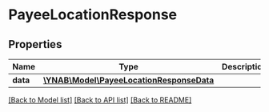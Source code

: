 # PayeeLocationResponse

## Properties
Name | Type | Description | Notes
------------ | ------------- | ------------- | -------------
**data** | [**\YNAB\Model\PayeeLocationResponseData**](PayeeLocationResponseData.md) |  | 

[[Back to Model list]](../../README.md#documentation-for-models) [[Back to API list]](../../README.md#documentation-for-api-endpoints) [[Back to README]](../../README.md)

